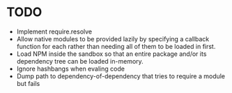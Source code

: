 TODO
====

- Implement require.resolve
- Allow native modules to be provided lazily by specifying a callback function for each
  rather than needing all of them to be loaded in first.
- Load NPM inside the sandbox so that an entire package and/or its dependency tree can be loaded in-memory.
- Ignore hashbangs when evaling code
- Dump path to dependency-of-dependency that tries to require a module but fails

